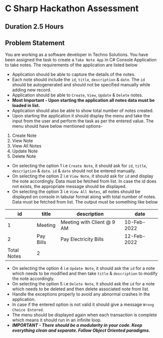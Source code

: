 # C Sharp Hackathon Assessment

## Duration 2.5 Hours

## Problem Statement

You are working as a software developer in Techno Solutions. You have been assigned the task to create a `Take Note App` in C# Console Application to take notes. The requirements of the application are listed below

- Application should be able to capture the details of the notes.
- Each note should include the `id`, `title`, `description` & `date`. The `id` should be autogenerated and should not be specified manually while adding new record.
- Application should be able to `Create`, `View`, `Update` & `Delete` notes.
- **Most Important - Upon starting the application all notes data must be loaded in list.**
- Application should also be able to show total number of notes created.
- Upon starting the application it should display the menu and take the input from the user and perform the task as per the entered value. The menu should have below mentioned options-
1. Create Note
2. View Note
3. View All Notes
4. Update Note
5. Delete Note

- On selecting the option 1 i.e `Create Note`, it should ask for `id`, `title`, `description` & `date`. `id` & `date` should not be entered manually.
- On selecting the option 2 i.e `View Note`, it should ask for `id` and display the note accordingly. Data must be fetched from list. In case the id does not exists, the appropriate message should be displayed.
- On selecting the option 3 i.e `View All Notes`, all notes should be displayed on console in tabular format along with total number of notes. Data must be fetched from list. The output must be something like below

| id  | title    | description   | date |
|-----|----------|---------------|------- |
| 1   | Meeting  | Meeting with Client @ 9 AM | 10-Feb-2022 |
| 2   | Pay Bills| Pay Electricity Bills | 12-Feb-2022 |
|Total Notes | 2

- On selecting the option 4 i.e `Update Note`, it should ask the `id` for a note which needs to be modified and then take `title` & `description` to modify the note accordingly.
- On selecting the option 5 i.e `Delete Note`, it should ask the `id` for a note which needs to be deleted and then delete associated note from list.
- Handle the exceptions properly to avoid any abnormal crashes in the application.
- In case if the entered option is not valid it should give a message `Wrong Choice Entered`.
- The menu should be displayed again when each transaction is complete which means it should run in an infinite loop.
- ***IMPORTANT - There should be a modularity in your code. Keep everything clean and separate. Follow Object Oriented paradigms.***
